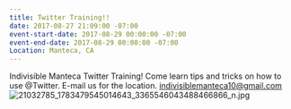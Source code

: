 ```yaml
---
title: Twitter Training!!
date: 2017-08-27 21:09:00 -07:00
event-start-date: 2017-08-29 00:00:00 -07:00
event-end-date: 2017-08-29 00:00:00 -07:00
Location: Manteca, CA
---
```


Indivisible Manteca Twitter Training!  Come learn tips and tricks on how to use @Twitter.  E-mail us for the location. indivisiblemanteca10@gmail.com![21032785_1783479545014643_3365546043488466866_n.jpg](/uploads/21032785_1783479545014643_3365546043488466866_n.jpg)